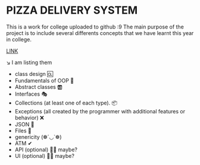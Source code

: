 # PIZZA DELIVERY SYSTEM
This is a work for college uploaded to github :9
The main purpose of the project is to include several differents concepts that we have learnt this year in college.

[LINK](https://github.com/LaPiragna/pizza-delivery-system/tree/main/src)

↘ I am listing them
* class design 🆑
* Fundamentals of OOP 📃
* Abstract classes 🆎
* Interfaces 🎭
* Collections (at least one of each type). 📦
* Exceptions (all created by the programmer with additional features or behavior) ❌
* JSON 📜
* Files 📂
* genericity (❁´◡`❁)
* ATM ✔
* API (optional) 🤷‍♂️ maybe?
* UI (optional) 🤷‍♂️ maybe?
